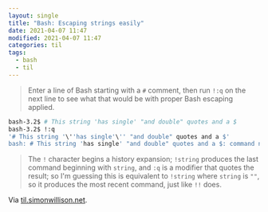 ```yaml
---
layout: single
title: "Bash: Escaping strings easily"
date: 2021-04-07 11:47
modified: 2021-04-07 11:47
categories: til
tags:
  - bash
  - til
---
```


> Enter a line of Bash starting with a `#` comment,
> then run `!:q` on the next line to see what that would be with proper Bash escaping applied.

```bash
bash-3.2$ # This string 'has single' "and double" quotes and a $
bash-3.2$ !:q
'# This string '\''has single'\'' "and double" quotes and a $'
bash: # This string 'has single' "and double" quotes and a $: command not found
```

> The `!` character begins a history expansion; `!string` produces the last command beginning with `string`,
> and `:q` is a modifier that quotes the result;
> so I'm guessing this is equivalent to `!string` where `string` is `""`, so it produces the most recent command,
> just like `!!` does.

Via [til.simonwillison.net](https://github.com/simonw/til/blob/main/bash/escaping-a-string.md).
